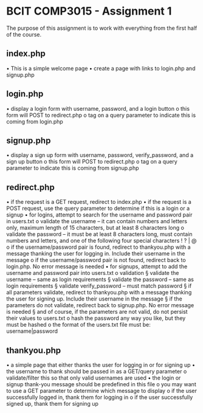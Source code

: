 # BCIT COMP3015 - Assignment 1
The purpose of this assignment is to work with everything from the first half of the course.

## index.php
• This is a simple welcome page
• create a page with links to login.php and signup.php

## login.php
• display a login form with username, password, and a login button
o this form will POST to redirect.php
o tag on a query parameter to indicate this is coming from login.php

## signup.php
• display a sign up form with username, password, verify_password, and a sign up button o this form will POST to redirect.php
o tag on a query parameter to indicate this is coming from signup.php

## redirect.php
• if the request is a GET request, redirect to index.php
• if the request is a POST request, use the query parameter to determine if this is a login or
a signup
• for logins, attempt to search for the username and password pair in users.txt
o validate the username – it can contain numbers and letters only, maximum length of 15 characters, but at least 8 characters long
o validate the password – it must be at least 8 characters long, must contain numbers and letters, and one of the following four special characters ! ? | @
o if the username/password pair is found, redirect to thankyou.php with a message
thanking the user for logging in. Include their username in the message
o if the username/password pair is not found, redirect back to login.php. No error
message is needed
• for signups, attempt to add the username and password pair into users.txt
o validation
§ validate the username – same as login requirements
§ validate the password – same as login requirements
§ validate verify_password – must match password
§ if all parameters validate, redirect to thankyou.php with a message
thanking the user for signing up. Include their username in the message
§ if the parameters do not validate, redirect back to signup.php. No error
message is needed
§ and of course, if the parameters are not valid, do not persist their values to
users.txt
o hash the password any way you like, but they must be hashed o the format of the users.txt file must be: username|password

## thankyou.php
• a simple page that either thanks the user for logging in or for signing up
• the username to thank should be passed in as a GET/query parameter
o validate/filter this so that only valid usernames are used
• the login or signup thank-you message should be predefined in this file
o you may want to use a GET parameter to determine which message to display o if the user successfully logged in, thank them for logging in
o if the user successfully signed up, thank them for signing up
